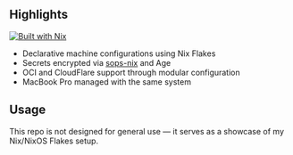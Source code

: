 ## Highlights

[![Built with Nix](https://img.shields.io/badge/built%20with-nix-5277C3.svg?logo=nixos&logoColor=white)](https://nixos.org)

- Declarative machine configurations using Nix Flakes
- Secrets encrypted via [sops-nix](https://github.com/Mic92/sops-nix) and Age
- OCI and CloudFlare support through modular configuration
- MacBook Pro managed with the same system

## Usage

This repo is not designed for general use — it serves as a showcase of my
Nix/NixOS Flakes setup.

